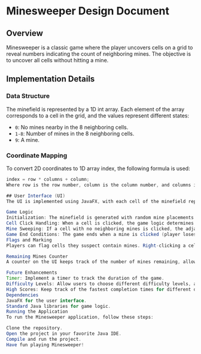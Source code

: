# Minesweeper Design Document

## Overview

Minesweeper is a classic game where the player uncovers cells on a grid to reveal numbers indicating the count of neighboring mines. The objective is to uncover all cells without hitting a mine.

## Implementation Details

### Data Structure

The minefield is represented by a 1D int array. Each element of the array corresponds to a cell in the grid, and the values represent different states:

- `0`: No mines nearby in the 8 neighboring cells.
- `1-8`: Number of mines in the 8 neighboring cells.
- `9`: A mine.

### Coordinate Mapping

To convert 2D coordinates to 1D array index, the following formula is used:

```java
index = row * columns + column;
Where row is the row number, column is the column number, and columns is the number of columns in the grid.

## User Interface (UI)
The UI is implemented using JavaFX, with each cell of the minefield represented as a button. Clicking on a button reveals its content based on the minefield state.

Game Logic
Initialization: The minefield is generated with random mine placements.
Cell Click Handling: When a cell is clicked, the game logic determines the state of the clicked cell and updates the UI accordingly.
Mine Sweeping: If a cell with no neighboring mines is clicked, the adjacent cells are recursively revealed.
Game End Conditions: The game ends when a mine is clicked (player loses) or when all non-mine cells are revealed (player wins).
Flags and Marking
Players can flag cells they suspect contain mines. Right-clicking a cell toggles the flag. This feature helps in strategic gameplay.

Remaining Mines Counter
A counter on the UI keeps track of the number of mines remaining, allowing the player to gauge their progress.

Future Enhancements
Timer: Implement a timer to track the duration of the game.
Difficulty Levels: Allow users to choose different difficulty levels, adjusting the grid size and number of mines accordingly.
High Scores: Keep track of the fastest completion times for different difficulty levels.
Dependencies
JavaFX for the user interface.
Standard Java libraries for game logic.
Running the Application
To run the Minesweeper application, follow these steps:

Clone the repository.
Open the project in your favorite Java IDE.
Compile and run the project.
Have fun playing Minesweeper!
```
